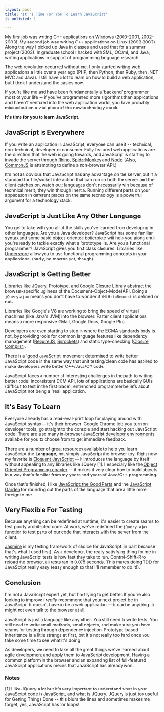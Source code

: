 ```yaml
---
layout: post
title: 'It''s Time For You To Learn JavaScript'
is_unlisted: 1

---
```


My first job was writing C++ applications on Windows (2000-2001, 2002-2003).  My second job was writing C++ applications on Linux (2002-2003).  Along the way I picked up Java in classes and used that for a summer project (2003).  In graduate school I hacked with SML, OCaml, and Java, writing applications in support of programming language research.

The web revolution occurred without me.  I only started writing web applications a little over a year ago (PHP, then Python, then Ruby, then .NET MVC and Java).  I still have a lot to learn on how to build a web application, but I think I understand the basics now.

If you're like me and have been fundamentally a 'backend' programmer most of your life -- if you've programmed more algorithms than applications and haven't ventured into the web application world, you have probably missed out on a vital piece of the new technology stack.

**It's time for you to learn JavaScript.**

## JavaScript Is Everywhere

If you write an application in JavaScript, everyone can use it -- technical, non-technical, developer or consumer.  Fully featured web applications are the direction that the web is going towards, and JavaScript is starting to invade the server through [Rhino](http://www.mozilla.org/rhino/), [SpiderMonkey](https://developer.mozilla.org/en/SpiderMonkey) and [Node](http://nodejs.org/).  (Also, [CommonJS](http://www.commonjs.org/) is attempting to define a non-browser API.)

It's not as obvious that JavaScript has any advantage on the server, but if a standard for file/socket interaction that can run on both the server and the client catches on, watch out: languages don't necessarily win because of technical merit, they win through inertia.  Running different parts on your application in different places on the same technology is a powerful argument for a technology stack.

## JavaScript Is Just Like Any Other Language

You get to take with you all of the skills you've learned from developing in other languages.  Are you a Java developer?  JavaScript has some familiar syntax and some basic object-oriented boilerplate will help you along until you're ready to tackle exactly what a 'prototype' is.  Are you a functional programmer?  JavaScript gives you first class closures.  Libraries like [Underscore](http://documentcloud.github.com/underscore/) allow you to use functional programming concepts in your applications. (sadly, no macros yet, though).

## JavaScript Is Getting Better

Libraries like JQuery, Prototype, and Google Closure Library abstract the browser-specific ugliness of the Document-Object-Model API.  Doing a `jQuery.ajax` means you don't have to wonder if `XMLHttpRequest` is defined or not.

Libraries like Google's V8 are working to bring the speed of virtual machines (like Java's JVM) into the browser.  Faster client applications means a more responsive GMail, Google Docs, Google Plus.

Developers are even starting to step in where the ECMA standards body is not, by providing tools for common language features like dependency management ([RequireJS](http://requirejs.org/), [Sprockets](http://getsprockets.org/)) and static type-checking ([Closure Compiler](http://code.google.com/closure/compiler/)).

There is a ['good JavaScript'](http://www.crockford.com/javascript/) movement determined to write better JavaScript code in the same way that unit testing/clean code has aspired to make developers write better C++/Java/C# code.

JavaScript faces a number of interesting challenges in the path to writing better code: inconsistent DOM API, lots of applications are basically GUIs (difficult to test in the first place), entrenched programmer beliefs about JavaScript not being a 'real' application.

## It's Easy To Learn

Everyone already has a read-eval-print loop for playing around with JavaScript syntax -- it's their browser!  Google Chrome lets you turn on developer tools, go straight to the console and start hacking out JavaScript code.  There are also many in-browser JavaScript [developer environments](http://eloquentjavascript.net/paper.html) available for you to choose from to get immediate feedback.

There are a number of great resources available to help you learn JavaScript the **Language**, not simply JavaScript the browser toy.  Right now my favorite is [Eloquent JavaScript](http://eloquentjavascript.net/) -- it introduces the language by itself without appealing to any libraries like JQuery [1].  I especially like the [Object Oriented Programming chapter](http://eloquentjavascript.net/chapter8.html) -- it makes it very clear how to build objects in a way that's familiar from my years and years of Java/C++ programming.

Once that's finished, I like [JavaScript: the Good Parts](http://www.amazon.com/JavaScript-Good-Parts-Douglas-Crockford/dp/0596517742) and the [JavaScript Garden](http://bonsaiden.github.com/JavaScript-Garden/) for rounding out the parts of the language that are a little more foreign to me.

## Very Flexible For Testing

Because anything can be redefined at runtime, it's easier to create seams to test poorly architected code.  At work, we've redefined the `jQuery.ajax` function to test parts of our code that interacts with the server from the client.

[Jasmine](http://pivotal.github.com/jasmine/) is my testing framework of choice for JavaScript (in part because that's what I used first).  As a developer, the really satisfying thing for me in writing JavaScript tests is how fast they take to run.  Control-Shift-R to reload the browser, all tests ran in 0.075 seconds.  This makes doing TDD for JavaScript really easy (easy enough so that I'll remember to do it!).

## Conclusion

I'm not a JavaScript expert yet, but I'm trying to get better.  If you're also looking to improve I *really* recommend that your next project be in JavaScript.  It doesn't have to be a web application -- it can be anything.  It might not even talk to the browser at all.

JavaScript is just a language like any other.  You still need to write tests.  You still need to write small methods, small objects, and make sure you have seams for testing through dependency injection.  Prototype-based inheritance is a little strange at first, but it's not really too hard once you take some time to see what it's doing.

As developers, we need to take all the great things we've learned about agile development and apply them to JavaScript development.  Having a common platform in the browser and an expanding list of full-featured JavaScript applications means that JavaScript has already won.

### Notes

[1] I like JQuery a lot but it's very important to understand what in your JavaScript code is JavaScript, and what is JQuery.  JQuery is just too useful for Getting Things Done -- this blurs the lines and sometimes makes me forget, yes, JavaScript has for loops!
